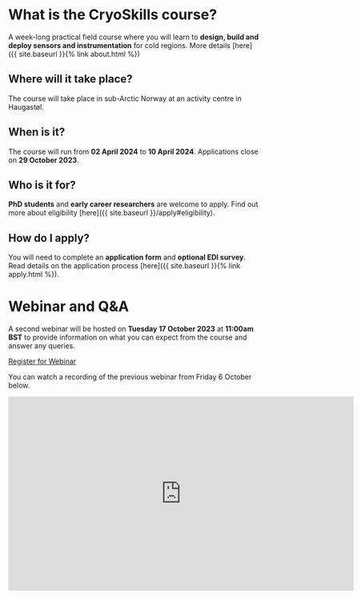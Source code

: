 # What is the CryoSkills course?
A week-long practical field course where you will learn to **design, build and deploy sensors and instrumentation** for cold regions.
More details [here]({{ site.baseurl }}{% link about.html %})

## Where will it take place?
The course will take place in sub-Arctic Norway at an activity centre in Haugastøl.

## When is it?
The course will run from **02 April 2024** to **10 April 2024**.
Applications close on **29 October 2023**.

## Who is it for?
**PhD students** and **early career researchers** are welcome to apply.  Find out more about eligibility [here]({{ site.baseurl }}/apply#eligibility).

## How do I apply? 
You will need to complete an **application form** and **optional EDI survey**. Read details on the application process [here]({{ site.baseurl }}{% link apply.html %}). 

# Webinar and Q&A
A second webinar will be hosted on **Tuesday 17 October 2023** at **11:00am BST** to provide information on what you can expect from the course and answer any queries.  

<a type="button" class="btn btn-info px-4" href="https://cardiff.zoom.us/webinar/register/WN_6nL75G19TH6hjCXXiYU0SA#/registration">Register for Webinar</a>

You can watch a recording of the previous webinar from Friday 6 October below.

<iframe id="ytplayer" type="text/html" class="col-12" width="690px" height="388px" src="https://youtu.be/SYny-Psloe8?si=ZzdE1BlWfNgWfsOO?autoplay=0&origin=http://www.cryoskills.com" frameborder="0"></iframe>

